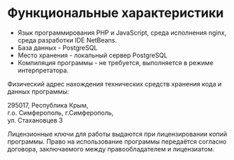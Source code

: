 # Функциональные характеристики

* Язык программирования PHP и JavaScript, среда исполнения nginx, среда разработки IDE NetBeans.
* База данных - PostgreSQL
* Место хранения - локальный сервер PostgreSQL
* Компиляция программы - не требуется, выполняется в режиме интерпретатора.

Физический адрес нахождения технических средств хранения кода и данных программы:

295017, Республика Крым, \
г.о. Симферополь, г.Симферополь, \
ул. Стахановцев 3

Лицензионные ключи для работы выдаются при лицензировании копий программы. Право на использование программы передаётся согласно договора, заключаемого между правообладателем и лицензиатом.
